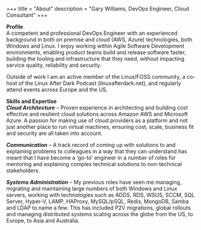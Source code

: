 +++
title = "About"
description = "Gary Williams, DevOps Engineer, Cloud Consultant"
+++

**Profile**\
A competent and professional DevOps Engineer with an experienced background in both on premise and cloud (AWS, Azure) technologies, both Windows and Linux. I enjoy working within Agile Software Development environments, enabling product teams build and release software faster, building the tooling and infrastructure that they need, without impacting service quality, reliability and security.

Outside of work I am an active member of the Linux/FOSS community, a co-host of the Linux After Dark Podcast (linuxafterdark.net), and regularly attend events across Europe and the US.

**Skills and Expertise**\
***Cloud Architecture*** – Proven experience in architecting and building cost effective and resilient cloud solutions across Amazon AWS and Microsoft Azure. A passion for making use of cloud providers as a platform and not just another place to run virtual machines, ensuring cost, scale, business fit and security are all taken into account.

***Communication*** – A track record of coming up with solutions to and explaining problems to colleagues in a way that they can understand has meant that I have become a ‘go-to’ engineer in a number of roles for mentoring and explaining complex technical solutions to non-technical stakeholders.

***Systems Administration*** – My previous roles have seen me managing, migrating and maintaining large numbers of both Windows and Linux servers, working with technologies such as ADDS, RDS, WSUS, SCCM, SQL Server, Hyper-V, LAMP, HAProxy, MySQL/pSQL, Redis, MongoDB, Samba and LDAP to name a few. This has included P2V migrations, global rollouts and managing distributed systems scaling across the globe from the US, to Europe, to Asia and Australia.
